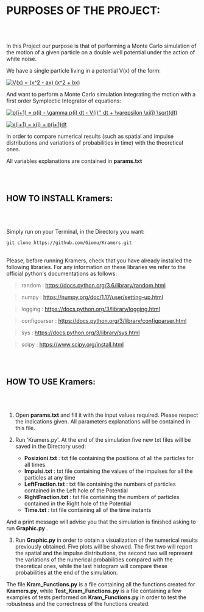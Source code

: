 
# PURPOSES OF THE PROJECT:
</br>
</br>


In this Project our purpose is that of performing a Monte Carlo simulation of the motion of a given particle on a double well potential under the action of white noise.

We have a single particle living in a potential V(x) of the form:

<a href="https://www.codecogs.com/eqnedit.php?latex=V(x)&space;=&space;(x^2&space;-&space;ax)&space;(x^2&space;&plus;&space;bx)" target="_blank"><img src="https://latex.codecogs.com/gif.latex?V(x)&space;=&space;(x^2&space;-&space;ax)&space;(x^2&space;&plus;&space;bx)" title="V(x) = (x^2 - ax) (x^2 + bx)" /></a>

And want to perform a Monte Carlo simulation integrating the motion with a first order Symplectic Integrator of equations:

<a href="https://www.codecogs.com/eqnedit.php?latex=p(i&plus;1)&space;=&space;p(i)&space;-&space;\gamma&space;p(i)&space;dt&space;-&space;V(i)''&space;dt&space;&plus;&space;\varepsilon&space;\xi(i)&space;\sqrt(dt)" target="_blank"><img src="https://latex.codecogs.com/gif.latex?p(i&plus;1)&space;=&space;p(i)&space;-&space;\gamma&space;p(i)&space;dt&space;-&space;V(i)''&space;dt&space;&plus;&space;\varepsilon&space;\xi(i)&space;\sqrt(dt)" title="p(i+1) = p(i) - \gamma p(i) dt - V(i)'' dt + \varepsilon \xi(i) \sqrt(dt)" /></a>

<a href="https://www.codecogs.com/eqnedit.php?latex=x(i&plus;1)&space;=&space;x(i)&space;&plus;&space;p(i&plus;1)dt" target="_blank"><img src="https://latex.codecogs.com/gif.latex?x(i&plus;1)&space;=&space;x(i)&space;&plus;&space;p(i&plus;1)dt" title="x(i+1) = x(i) + p(i+1)dt" /></a>


In order to compare numerical results (such as spatial and impulse distributions and variations of probabilities in time) with the theoretical ones. 

All variables explanations are contained in **params.txt**

</br>
</br>








## HOW TO INSTALL Kramers:
</br>
</br>


Simply run on your Terminal, in the Directory you want:
```
git clone https://github.com/Giomu/Kramers.git   
```
</br>
Please, before running Kramers, check that you have already installed the following libraries. For any information on these libraries we refer to the official python's documentations as follows:



> random       : https://docs.python.org/3.6/library/random.html

> numpy        : https://numpy.org/doc/1.17/user/setting-up.html

> logging      : https://docs.python.org/3/library/logging.html

> configparser : https://docs.python.org/3/library/configparser.html

> sys          : https://docs.python.org/3/library/sys.html

> scipy        : https://www.scipy.org/install.html

</br>
</br>








## HOW TO USE Kramers:
</br>
</br>


1. Open **params.txt** and fill it with the input values required. Please respect the indications given. All parameters explanations will be contained in this file.

2. Run 'Kramers.py'. At the end of the simulation five new txt files will be saved in the Directory used:

	- **Posizioni.txt**       : txt file containing the positions of all the particles for all times
	- **Impulsi.txt**          : txt file containing the values of the impulses for all the particles at any time
	- **LeftFraction.txt**   : txt file containing the numbers of particles contained in the Left hole of the Potential
	- **RightFraction.txt** : txt file containing the numbers of particles contained in the Right hole of the Potential
	- **Time.txt**              : txt file containing all of the time instants 

And a print message will advise you that the simulation is finished asking to run **Graphic.py** .

3. Run **Graphic.py** in order to obtain a visualization of the numerical results previously obtained. Five plots will be showed. The first two will report the spatial and the impulse distributions, the second two will represent the variations of the numerical probabilities compared with the theoretical ones, while the last histogram will compare these probabilities at the end of the simulation.


The file **Kram_Functions.py** is a file containing all the functions created for **Kramers.py**, while **Test_Kram_Functions.py** is a file containing a few examples of tests performed on **Kram_Functions.py** in order to test the robustness and the correctness of the functions created. 







